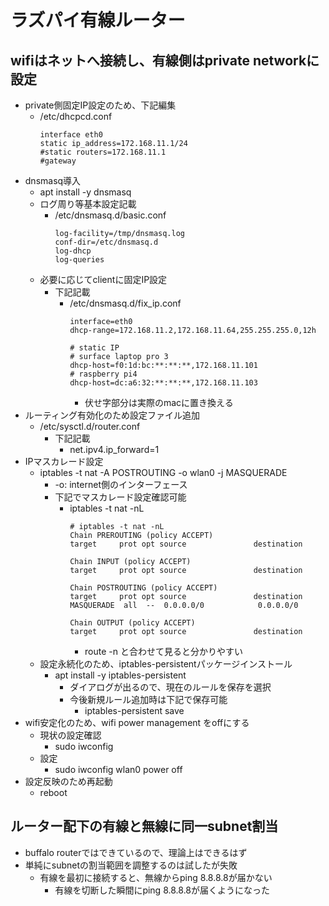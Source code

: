 # ラズパイ有線ルーター

## wifiはネットへ接続し、有線側はprivate networkに設定

* private側固定IP設定のため、下記編集
  * /etc/dhcpcd.conf
    ```
    interface eth0
    static ip_address=172.168.11.1/24
    #static routers=172.168.11.1
    #gateway
    ```
* dnsmasq導入
  * apt install -y dnsmasq
  * ログ周り等基本設定記載
    * /etc/dnsmasq.d/basic.conf
      ```
      log-facility=/tmp/dnsmasq.log
      conf-dir=/etc/dnsmasq.d
      log-dhcp
      log-queries
      ```
  * 必要に応じてclientに固定IP設定
    * 下記記載
      * /etc/dnsmasq.d/fix_ip.conf
        ```
        interface=eth0
        dhcp-range=172.168.11.2,172.168.11.64,255.255.255.0,12h

        # static IP
        # surface laptop pro 3
        dhcp-host=f0:1d:bc:**:**:**,172.168.11.101
        # raspberry pi4
        dhcp-host=dc:a6:32:**:**:**,172.168.11.103
        ```
        * 伏せ字部分は実際のmacに置き換える
* ルーティング有効化のため設定ファイル追加
  * /etc/sysctl.d/router.conf
    * 下記記載
      * net.ipv4.ip_forward=1
* IPマスカレード設定
  * iptables -t nat -A POSTROUTING -o wlan0 -j MASQUERADE
    * -o: internet側のインターフェース
    * 下記でマスカレード設定確認可能
      * iptables -t nat -nL
        ```
        # iptables -t nat -nL
        Chain PREROUTING (policy ACCEPT)
        target     prot opt source               destination

        Chain INPUT (policy ACCEPT)
        target     prot opt source               destination

        Chain POSTROUTING (policy ACCEPT)
        target     prot opt source               destination
        MASQUERADE  all  --  0.0.0.0/0            0.0.0.0/0

        Chain OUTPUT (policy ACCEPT)
        target     prot opt source               destination
        ```
        * route -n と合わせて見ると分かりやすい
  * 設定永続化のため、iptables-persistentパッケージインストール
    * apt install -y iptables-persistent
      * ダイアログが出るので、現在のルールを保存を選択
      * 今後新規ルール追加時は下記で保存可能
        * iptables-persistent save
* wifi安定化のため、wifi power management をoffにする
  * 現状の設定確認
    * sudo iwconfig
  * 設定
    * sudo iwconfig wlan0 power off
* 設定反映のため再起動
  * reboot

## ルーター配下の有線と無線に同一subnet割当

* buffalo routerではできているので、理論上はできるはず
* 単純にsubnetの割当範囲を調整するのは試したが失敗
  * 有線を最初に接続すると、無線からping 8.8.8.8が届かない
    * 有線を切断した瞬間にping 8.8.8.8が届くようになった
    